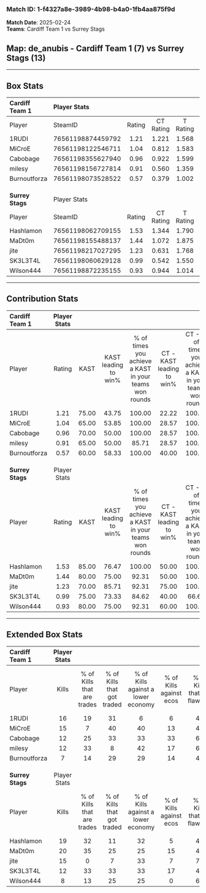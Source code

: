 ### Match ID: 1-f4327a8e-3989-4b98-b4a0-1fb4aa875f9d  
**Match Date**: 2025-02-24  
**Teams**: Cardiff Team 1 vs Surrey Stags  

## **Map**: de_anubis - Cardiff Team 1 (7) vs Surrey Stags (13)  
---  

## Box Stats  

| **Cardiff Team 1** | Player Stats      |        |           |          |       |      |       |         |        |      |     |
| :- | :- | :-: | :-: | :-: | :-: | :-: | :-: | :-: | :-: | :-: | :-: |
| Player             | SteamID           | Rating | CT Rating | T Rating | KAST  | ADR  | Kills | Assists | Deaths | K/D  | HS% |
| 1RUDI              | 76561198874459792 |  1.21  |   1.221   |  1.568   | 75.00 | 96.8 |  16   |    6    |   16   | 1.00 | 56  |
| MiCroE             | 76561198122546711 |  1.04  |   0.812   |  1.583   | 65.00 | 93.4 |  15   |    2    |   17   | 0.88 | 26  |
| Cabobage           | 76561198355627940 |  0.96  |   0.922   |  1.599   | 70.00 | 82.3 |  12   |    7    |   16   | 0.75 | 66  |
| milesy             | 76561198156727814 |  0.91  |   0.560   |  1.359   | 65.00 | 58.4 |  12   |    4    |   13   | 0.92 | 66  |
| Burnoutforza       | 76561198073528522 |  0.57  |   0.379   |  1.002   | 60.00 | 34.4 |   7   |    0    |   13   | 0.54 | 57  |
|                    |                   |        |           |          |       |      |       |         |        |      |     |
|                    |                   |        |           |          |       |      |       |         |        |      |     |
|                    |                   |        |           |          |       |      |       |         |        |      |     |
| **Surrey Stags**   | Player Stats      |        |           |          |       |      |       |         |        |      |     |
| Player             | SteamID           | Rating | CT Rating | T Rating | KAST  | ADR  | Kills | Assists | Deaths | K/D  | HS% |
| Hashlamon          | 76561198062709155 |  1.53  |   1.344   |  1.790   | 85.00 | 80.7 |  19   |    2    |   9    | 2.11 | 63  |
| MaDt0m             | 76561198155488137 |  1.44  |   1.072   |  1.875   | 80.00 | 99.9 |  20   |    3    |   15   | 1.33 | 45  |
| jite               | 76561198217027295 |  1.23  |   0.631   |  1.768   | 70.00 | 97.3 |  15   |    4    |   12   | 1.25 | 33  |
| SK3L3T4L           | 76561198060629128 |  0.99  |   0.542   |  1.550   | 75.00 | 83.0 |  12   |    4    |   16   | 0.75 | 58  |
| Wilson444          | 76561198872235155 |  0.93  |   0.944   |  1.014   | 80.00 | 60.4 |   8   |    8    |   11   | 0.73 | 37  |
---  

## Contribution Stats  

| **Cardiff Team 1** | Player Stats |       |                      |                                                        |                           |                                                             |                          |                                                            |
| :- | :-: | :-: | :-: | :-: | :-: | :-: | :-: | :-: |
| Player             |    Rating    | KAST  | KAST leading to win% | % of times you achieve a KAST in your teams won rounds | CT - KAST leading to win% | CT - % of times you achieve a KAST in your teams won rounds | T - KAST leading to win% | T - % of times you achieve a KAST in your teams won rounds |
| 1RUDI              |     1.21     | 75.00 |        43.75         |                         100.00                         |           22.22           |                           100.00                            |          71.43           |                           100.00                           |
| MiCroE             |     1.04     | 65.00 |        53.85         |                         100.00                         |           28.57           |                           100.00                            |          83.33           |                           100.00                           |
| Cabobage           |     0.96     | 70.00 |        50.00         |                         100.00                         |           28.57           |                           100.00                            |          71.43           |                           100.00                           |
| milesy             |     0.91     | 65.00 |        50.00         |                         85.71                          |           28.57           |                           100.00                            |          80.00           |                           80.00                            |
| Burnoutforza       |     0.57     | 60.00 |        58.33         |                         100.00                         |           40.00           |                           100.00                            |          71.43           |                           100.00                           |
|                    |              |       |                      |                                                        |                           |                                                             |                          |                                                            |
|                    |              |       |                      |                                                        |                           |                                                             |                          |                                                            |
|                    |              |       |                      |                                                        |                           |                                                             |                          |                                                            |
| **Surrey Stags**   | Player Stats |       |                      |                                                        |                           |                                                             |                          |                                                            |
| Player             |    Rating    | KAST  | KAST leading to win% | % of times you achieve a KAST in your teams won rounds | CT - KAST leading to win% | CT - % of times you achieve a KAST in your teams won rounds | T - KAST leading to win% | T - % of times you achieve a KAST in your teams won rounds |
| Hashlamon          |     1.53     | 85.00 |        76.47         |                         100.00                         |           50.00           |                           100.00                            |          90.91           |                           100.00                           |
| MaDt0m             |     1.44     | 80.00 |        75.00         |                         92.31                          |           50.00           |                           100.00                            |          90.00           |                           90.00                            |
| jite               |     1.23     | 70.00 |        85.71         |                         92.31                          |           75.00           |                           100.00                            |          90.00           |                           90.00                            |
| SK3L3T4L           |     0.99     | 75.00 |        73.33         |                         84.62                          |           40.00           |                            66.67                            |          90.00           |                           90.00                            |
| Wilson444          |     0.93     | 80.00 |        75.00         |                         92.31                          |           60.00           |                           100.00                            |          81.82           |                           90.00                            |
---  

## Extended Box Stats  

| **Cardiff Team 1** | Player Stats |                            |                            |                                    |                         |                              |                                 |        |                             |                                     |                          |                               |                            |
| :- | :-: | :-: | :-: | :-: | :-: | :-: | :-: | :-: | :-: | :-: | :-: | :-: | :-: |
| Player             |    Kills     | % of Kills that are trades | % of Kills that got traded | % of Kills against a lower economy | % of Kills against ecos | % of Kills that are flawless | % of Kills that are close duels | Deaths | % of Deaths that get traded | % of Deaths against a lower economy | % of Deaths against ecos | % of Deaths that are flawless | % of Deaths that are close |
| 1RUDI              |      16      |             19             |             31             |                 6                  |            6            |              44              |               19                |   16   |             25              |                  6                  |            0             |              50               |             6              |
| MiCroE             |      15      |             7              |             40             |                 40                 |           13            |              40              |                0                |   17   |             18              |                 18                  |            12            |              47               |             24             |
| Cabobage           |      12      |             25             |             33             |                 33                 |           33            |              67              |               17                |   16   |             31              |                 13                  |            0             |              56               |             6              |
| milesy             |      12      |             33             |             8              |                 42                 |           17            |              67              |                8                |   13   |              0              |                 23                  |            15            |              54               |             8              |
| Burnoutforza       |      7       |             14             |             29             |                 29                 |           14            |              43              |                0                |   13   |             15              |                  8                  |            0             |              62               |             0              |
|                    |              |                            |                            |                                    |                         |                              |                                 |        |                             |                                     |                          |                               |                            |
|                    |              |                            |                            |                                    |                         |                              |                                 |        |                             |                                     |                          |                               |                            |
|                    |              |                            |                            |                                    |                         |                              |                                 |        |                             |                                     |                          |                               |                            |
| **Surrey Stags**   | Player Stats |                            |                            |                                    |                         |                              |                                 |        |                             |                                     |                          |                               |                            |
| Player             |    Kills     | % of Kills that are trades | % of Kills that got traded | % of Kills against a lower economy | % of Kills against ecos | % of Kills that are flawless | % of Kills that are close duels | Deaths | % of Deaths that get traded | % of Deaths against a lower economy | % of Deaths against ecos | % of Deaths that are flawless | % of Deaths that are close |
| Hashlamon          |      19      |             32             |             11             |                 32                 |            5            |              47              |               11                |   9    |             33              |                 11                  |            0             |              67               |             0              |
| MaDt0m             |      20      |             35             |             25             |                 25                 |           15            |              45              |                5                |   15   |             27              |                 27                  |            7             |              67               |             7              |
| jite               |      15      |             0              |             7              |                 33                 |            7            |              73              |                7                |   12   |             25              |                 33                  |            17            |              17               |             8              |
| SK3L3T4L           |      12      |             33             |             33             |                 33                 |           17            |              42              |               17                |   16   |             38              |                 31                  |            6             |              56               |             13             |
| Wilson444          |      8       |             13             |             25             |                 25                 |            0            |              63              |               13                |   11   |             18              |                 27                  |            9             |              36               |             18             |
